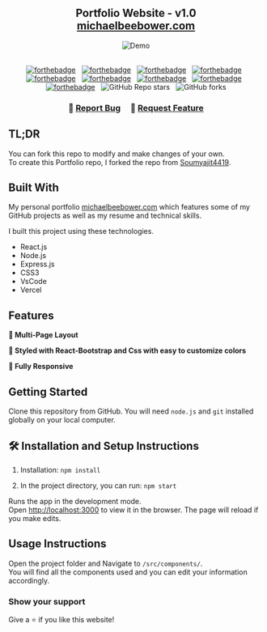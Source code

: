 <h2 align="center">
  Portfolio Website - v1.0<br/>
  <a href="https://michaelbeebower.com" target="_blank">michaelbeebower.com</a>
</h2>
<div align="center">
  <img alt="Demo" src="./Images/readme-img1.png" />
</div>

<br/>

<center>

[![forthebadge](https://forthebadge.com/images/badges/built-with-love.svg)](https://forthebadge.com) &nbsp;
[![forthebadge](https://forthebadge.com/images/badges/made-with-javascript.svg)](https://forthebadge.com) &nbsp;
[![forthebadge](https://forthebadge.com/images/badges/open-source.svg)](https://forthebadge.com) &nbsp;
[![forthebadge](https://forthebadge.com/images/badges/powered-by-coffee.svg)](https://forthebadge.com) &nbsp;
[![forthebadge](https://forthebadge.com/images/badges/uses-badges.svg)](https://forthebadge.com) &nbsp;
[![forthebadge](https://forthebadge.com/images/badges/uses-css.svg)](https://forthebadge.com) &nbsp;
[![forthebadge](https://forthebadge.com/images/badges/uses-git.svg)](https://forthebadge.com) &nbsp;
[![forthebadge](https://forthebadge.com/images/badges/uses-html.svg)](https://forthebadge.com) &nbsp;
[![forthebadge](https://forthebadge.com/images/badges/uses-js.svg)](https://forthebadge.com) &nbsp;
![GitHub Repo stars](https://img.shields.io/github/stars/beebus/Portfolio?color=red&logo=github&style=for-the-badge) &nbsp;
![GitHub forks](https://img.shields.io/github/forks/beebus/Portfolio?color=red&logo=github&style=for-the-badge)

</center>

<h3 align="center">
    🔹
    <a href="https://github.com/beebus/Portfolio/issues">Report Bug</a> &nbsp; &nbsp;
    🔹
    <a href="https://github.com/beebus/Portfolio/issues">Request Feature</a>
</h3>

## TL;DR

You can fork this repo to modify and make changes of your own. <br/>
To create this Portfolio repo, I forked the repo from [Soumyajit4419](https://github.com/soumyajit4419/Portfolio).

## Built With

My personal portfolio <a href="https://michaelbeebower.com" target="_blank">michaelbeebower.com</a> which features some of my GitHub projects as well as my resume and technical skills.<br/>

I built this project using these technologies.

- React.js
- Node.js
- Express.js
- CSS3
- VsCode
- Vercel

## Features

**📖 Multi-Page Layout**

**🎨 Styled with React-Bootstrap and Css with easy to customize colors**

**📱 Fully Responsive**

## Getting Started

Clone this repository from GitHub. You will need `node.js` and `git` installed globally on your local computer.

## 🛠 Installation and Setup Instructions

1. Installation: `npm install`

2. In the project directory, you can run: `npm start`

Runs the app in the development mode.\
Open [http://localhost:3000](http://localhost:3000) to view it in the browser.
The page will reload if you make edits.

## Usage Instructions

Open the project folder and Navigate to `/src/components/`. <br/>
You will find all the components used and you can edit your information accordingly.

### Show your support

Give a ⭐ if you like this website!
